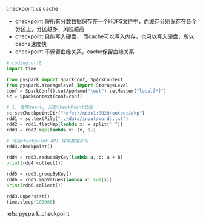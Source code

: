 

checkpoint vs cache

- checkpoint 将所有分数数据保存在一个HDFS文件中，而缓存分别保存在各个分区上，分区越多，风险越高
- checkpoint 只能写入硬盘， 而cache可以写入内存，也可以写入硬盘，所以cache速度快
- checkpoint 不保留血缘关系，cache保留血缘关系



```python
# coding:utf8
import time

from pyspark import SparkConf, SparkContext
from pyspark.storagelevel import StorageLevel
conf = SparkConf().setAppName("test").setMaster("local[*]")
sc = SparkContext(conf=conf)

# 1. 告知spark, 开启CheckPoint功能
sc.setCheckpointDir("hdfs://node1:8020/output/ckp")
rdd1 = sc.textFile("../data/input/words.txt")
rdd2 = rdd1.flatMap(lambda x: x.split(" "))
rdd3 = rdd2.map(lambda x: (x, 1))

# 调用checkpoint API 保存数据即可
rdd3.checkpoint()

rdd4 = rdd3.reduceByKey(lambda a, b: a + b)
print(rdd4.collect())

rdd5 = rdd3.groupByKey()
rdd6 = rdd5.mapValues(lambda x: sum(x))
print(rdd6.collect())

rdd3.unpersist()
time.sleep(100000)

```

refs:
pyspark_checkpoint